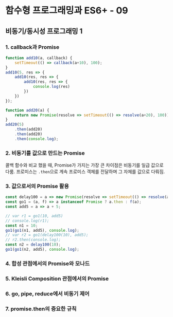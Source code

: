 # 함수형 프로그래밍과 ES6+ - 09

## 비동기/동시성 프로그래밍 1

### 1. callback과 Promise

```javascript
function add10(a, callback) {
    setTimeout(() => callback(a+10), 100);
}
add10(5, res => {
    add10(res, res => {
        add10(res, res => {
            console.log(res)
        })
    }) 
});

function add20(a) {
    return new Promise(resolve => setTimeout(() => resolve(a+20), 100));
}
add20(5)
	.then(add20)
	.then(add20)
	.then(console.log);
```



### 2. 비동기를 값으로 만드는 Promise

콜백 함수와 비교 했을 때, Promise가 가지는 가장 큰 차이점은 비동기를 일급 값으로 다룸.
프로미스는 `.then`으로 계속 프로미스 객체를 전달하며 그 자체를 값으로 다뤄짐.




### 3. 값으로서의 Promise 활용

```javascript
const delay100 = a => new Promise(resolve => setTimeout(() => resolve(a), 100));
const go1 = (a, f) => a instanceof Promise ? a.then : f(a);
const add5 = a => a + 5;

// var r1 = go1(10, add5)
// console.log(r1);
const n1 = 10;
go1(go1(n1, add5), console.log);
// var r2 = go1(delay100(10), add5);
// r2.then(console.log);
const n2 = delay100(10);
go1(go1(n2, add5), console.log);
```



### 4. 합성 관점에서의 Promise와 모나드





### 5. Kleisli Composition 관점에서의 Promise



### 6. go, pipe, reduce에서 비동기 제어



### 7. promise.then의 중요한 규칙